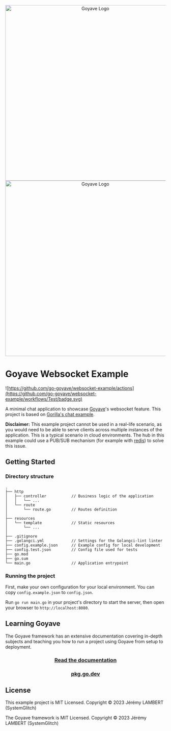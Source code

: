 <p align="center">
    <img src="https://raw.githubusercontent.com/go-goyave/goyave/master/resources/img/logo/goyave_text.png#gh-light-mode-only" alt="Goyave Logo" width="550"/>
    <img src="https://raw.githubusercontent.com/go-goyave/goyave/master/resources/img/logo/goyave_text_dark.png#gh-dark-mode-only" alt="Goyave Logo" width="550"/>
</p>

# Goyave Websocket Example

![https://github.com/go-goyave/websocket-example/actions](https://github.com/go-goyave/websocket-example/workflows/Test/badge.svg)

A minimal chat application to showcase [Goyave](https://github.com/go-goyave/goyave)'s websocket feature. This project is based on [Gorilla's chat example](https://github.com/gorilla/websocket/tree/master/examples/chat).

**Disclaimer:** This example project cannot be used in a real-life scenario, as you would need to be able to serve clients across multiple instances of the application. This is a typical scenario in cloud environments. The hub in this example could use a PUB/SUB mechanism (for example with [redis](https://redis.io/docs/interact/pubsub/)) to solve this issue.

## Getting Started

### Directory structure

```
.
├── http
│   ├── controller           // Business logic of the application
│   │   └── ...
│   └── route
│       └── route.go         // Routes definition
│
├── resources
│   └── template             // Static resources
│       └── ...
│
├── .gitignore
├── .golangci.yml            // Settings for the Golangci-lint linter
├── config.example.json      // Example config for local development
├── config.test.json         // Config file used for tests
├── go.mod
├── go.sum
└── main.go                  // Application entrypoint
```

### Running the project

First, make your own configuration for your local environment. You can copy `config.example.json` to `config.json`.

Run `go run main.go` in your project's directory to start the server, then open your browser to `http://localhost:8080`.

## Learning Goyave

The Goyave framework has an extensive documentation covering in-depth subjects and teaching you how to run a project using Goyave from setup to deployment.

<a href="https://goyave.dev/guide/installation"><h3 align="center">Read the documentation</h3></a>

<a href="https://pkg.go.dev/goyave.dev/goyave/v5"><h3 align="center">pkg.go.dev</h3></a>

## License

This example project is MIT Licensed. Copyright © 2023 Jérémy LAMBERT (SystemGlitch) 

The Goyave framework is MIT Licensed. Copyright © 2023 Jérémy LAMBERT (SystemGlitch)
